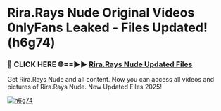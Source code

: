 # Rira.Rays Nude Original Videos 0nlyFans Leaked - Files Updated! (h6g74)

<h3>🔴 CLICK HERE 🌐==►► <a href="https://tinyurl.com/4mcuefdz" rel="nofollow">Rira.Rays Nude Updated Files</a></h3>

Get Rira.Rays Nude and all content. Now you can access all videos and pictures of Rira.Rays Nude. New Updated Files 2025!

[![h6g74](https://i.imgur.com/StAQSOY.gif)](https://tinyurl.com/4mcuefdz)

